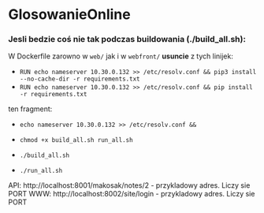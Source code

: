 # GlosowanieOnline

### Jesli bedzie coś nie tak podczas buildowania (./build\_all.sh):
W Dockerfile zarowno w `web/` jak i w `webfront/` **usuncie** z tych linijek:
  * `RUN echo nameserver 10.30.0.132 >> /etc/resolv.conf && pip3 install --no-cache-dir -r requirements.txt`
  * `RUN echo nameserver 10.30.0.132 >> /etc/resolv.conf && pip install -r requirements.txt`
  
ten fragment:
  * `echo nameserver 10.30.0.132 >> /etc/resolv.conf &&`
  
  * `chmod +x build_all.sh run_all.sh`
  * `./build_all.sh`
  * `./run_all.sh`
  
  
API: http://localhost:8001/makosak/notes/2 - przykladowy adres. Liczy sie PORT
WWW: http://localhost:8002/site/login - przykladowy adres. Liczy sie PORT 
